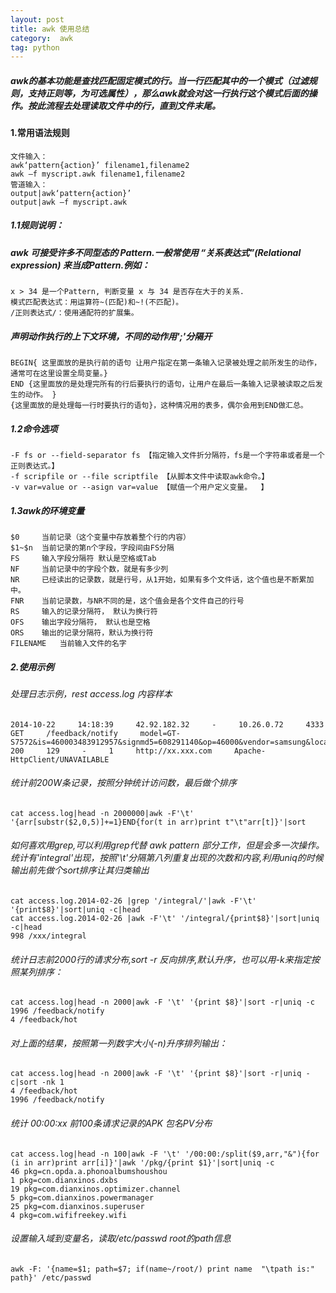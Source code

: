 ```yaml
---
layout: post
title: awk 使用总结
category:  awk
tag: python
---
```

#####	awk的基本功能是查找匹配固定模式的行。当一行匹配其中的一个模式（过滤规则，支持正则等，为可选属性），那么awk就会对这一行执行这个模式后面的操作。按此流程去处理读取文件中的行，直到文件末尾。

####		1.常用语法规则	
	文件输入：	
	awk‘pattern{action}’ filename1,filename2	
	awk –f myscript.awk filename1,filename2	
	管道输入：	
	output|awk‘pattern{action}’	
	output|awk –f myscript.awk	

#####	1.1规则说明：

#####	awk 可接受许多不同型态的 Pattern.一般常使用 “关系表达式”(Relational expression) 来当成Pattern.例如：
	x > 34 是一个Pattern, 判断变量 x 与 34 是否存在大于的关系. 
	模式匹配表达式：用运算符~(匹配)和~!(不匹配)。
	/正则表达式/：使用通配符的扩展集。
	
#####	声明动作执行的上下文环境，不同的动作用';'分隔开
	BEGIN{ 这里面放的是执行前的语句 让用户指定在第一条输入记录被处理之前所发生的动作，通常可在这里设置全局变量。}
	END {这里面放的是处理完所有的行后要执行的语句，让用户在最后一条输入记录被读取之后发生的动作。 }
	{这里面放的是处理每一行时要执行的语句}，这种情况用的表多，偶尔会用到END做汇总。

#####	1.2命令选项
	-F fs or --field-separator fs 【指定输入文件折分隔符，fs是一个字符串或者是一个正则表达式。】 
	-f scripfile or --file scriptfile 【从脚本文件中读取awk命令。】
	-v var=value or --asign var=value 【赋值一个用户定义变量。  】

##### 	1.3awk的环境变量
	$0     当前记录（这个变量中存放着整个行的内容）
	$1~$n  当前记录的第n个字段，字段间由FS分隔
	FS     输入字段分隔符 默认是空格或Tab
	NF     当前记录中的字段个数，就是有多少列
	NR     已经读出的记录数，就是行号，从1开始，如果有多个文件话，这个值也是不断累加中。
	FNR    当前记录数，与NR不同的是，这个值会是各个文件自己的行号
	RS     输入的记录分隔符， 默认为换行符
	OFS    输出字段分隔符， 默认也是空格
	ORS    输出的记录分隔符，默认为换行符
	FILENAME   当前输入文件的名字


##### 	2.使用示例

######	处理日志示例，rest access.log 内容样本
	2014-10-22     14:18:39     42.92.182.32     -     10.26.0.72     4333     GET     /feedback/notify     model=GT-S7572&is=460003483912957&signmd5=608291140&op=46000&vendor=samsung&locale=zh_CN&pkg=cn.opda.a.phonoalbumshoushou&tk=1AVOVKHZTwH2%2FqgRYpdANg%3D%3D&h=800&vn=4.0.0&w=480&v=862&ntt=WIFI&ie=357442055178936&lc=cEudSRUDfuqaA8AF&sdk=16&dpi=240&fv=1.2.2&token=1AVOVKHZTwH2%2FqgRYpdANg%3D%3D     200     129     -     1     http://xx.xxx.com     Apache-HttpClient/UNAVAILABLE

######	统计前200W条记录，按照分钟统计访问数，最后做个排序
	cat access.log|head -n 2000000|awk -F'\t' '{arr[substr($2,0,5)]+=1}END{for(t in arr)print t"\t"arr[t]}'|sort

######	如何喜欢用grep,可以利用grep代替 awk pattern 部分工作，但是会多一次操作。统计有'integral'出现，按照'\t'分隔第八列重复出现的次数和内容,利用uniq的时候输出前先做个sort排序让其归类输出
	cat access.log.2014-02-26 |grep '/integral/'|awk -F'\t' '{print$8}'|sort|uniq -c|head
	cat access.log.2014-02-26 |awk -F'\t' '/integral/{print$8}'|sort|uniq -c|head
	998 /xxx/integral

######	统计日志前2000行的请求分布,sort -r 反向排序,默认升序，也可以用-k来指定按照某列排序：
	cat access.log|head -n 2000|awk -F '\t' '{print $8}'|sort -r|uniq -c
    1996 /feedback/notify
    4 /feedback/hot

######	对上面的结果，按照第一列数字大小(-n)升序排列输出：
	cat access.log|head -n 2000|awk -F '\t' '{print $8}'|sort -r|uniq -c|sort -nk 1
    4 /feedback/hot
    1996 /feedback/notify

######	统计 00:00:xx 前100条请求记录的APK 包名PV分布
	cat access.log|head -n 100|awk -F '\t' '/00:00:/split($9,arr,"&"){for (i in arr)print arr[i]}'|awk '/pkg/{print $1}'|sort|uniq -c
    46 pkg=cn.opda.a.phonoalbumshoushou
    1 pkg=com.dianxinos.dxbs
    19 pkg=com.dianxinos.optimizer.channel
    5 pkg=com.dianxinos.powermanager
    25 pkg=com.dianxinos.superuser
    4 pkg=com.wififreekey.wifi

######	设置输入域到变量名，读取/etc/passwd root的path信息
	awk -F: '{name=$1; path=$7; if(name~/root/) print name  "\tpath is:" path}' /etc/passwd
